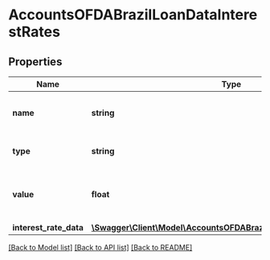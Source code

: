 # AccountsOFDABrazilLoanDataInterestRates

## Properties
Name | Type | Description | Notes
------------ | ------------- | ------------- | -------------
**name** | **string** | The name of the type of interest rate applied to the loan.  **Note:** For OFDA Brazil, we recommend you use the &#x60;interest_date_data.tax_type&#x60; parameter. | 
**type** | **string** | The period that the interest is applied to the loan.  &gt; **Non-nullable:** A value must be returned by Brazil&#x27;s open finance network. | 
**value** | **float** | The interest rate (in percent or currency value).  **Note:** For OFDA Brazil, we recommend you use the &#x60;interest_date_data.pre_fixed_rate&#x60; and &#x60;interest_date_data.post_fixed_rate&#x60;parameter. | 
**interest_rate_data** | [**\Swagger\Client\Model\AccountsOFDABrazilLoanDataInterestRateData**](AccountsOFDABrazilLoanDataInterestRateData.md) |  | 

[[Back to Model list]](../../README.md#documentation-for-models) [[Back to API list]](../../README.md#documentation-for-api-endpoints) [[Back to README]](../../README.md)

